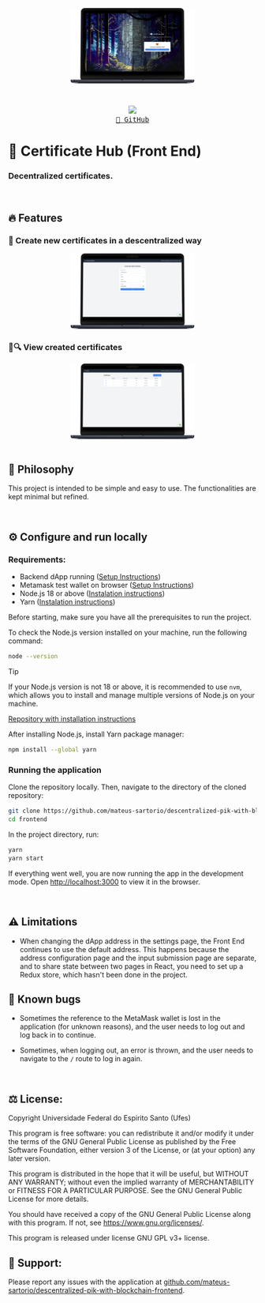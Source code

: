 <p align="center"><img align="center" width="50%" src="assets/login.png"/></p>

<br>

<p align="center">
  <img src="https://skillicons.dev/icons?i=nodejs,typescript,react,tailwind" /> <br/>
  <a href="https://github.com/mateus-sartorio/descentralized-pik-with-blockchain-frontend"><kbd>🔵 GitHub</kbd></a>
</p>

# 🪪 Certificate Hub (Front End)

### Decentralized certificates.

<br/>

## 🔥 Features

### 📜 Create new certificates in a descentralized way

<div align="center">
  <img src="assets/create.png" alt="Create new certificates in a descentralized way" width="50%"/>
</div>

### 📜🔍 View created certificates

<div align="center">
  <img src="assets/view.png" alt="View created certificates" width="50%"/>
</div>

<br>

## 🍄 Philosophy

This project is intended to be simple and easy to use. The functionalities are kept minimal but refined.

<br/>

## ⚙️ Configure and run locally

### Requirements:

- Backend dApp running ([Setup Instructions](https://github.com/mateus-sartorio/descentralized-pik-with-blockchain-backend))
- Metamask test wallet on browser ([Setup Instructions](https://github.com/mateus-sartorio/descentralized-pik-with-blockchain-backend))
- Node.js 18 or above ([Instalation instructions](https://nodejs.org))
- Yarn ([Instalation instructions](https://classic.yarnpkg.com/lang/en/docs/install/#debian-stable))

Before starting, make sure you have all the prerequisites to run the project.

To check the Node.js version installed on your machine, run the following command:

```bash
node --version
```

> [!TIP]
> If your Node.js version is not 18 or above, it is recommended to use `nvm`, which allows you to install and manage multiple versions of Node.js on your machine.
>
> [Repository with installation instructions](https://github.com/nvm-sh/nvm)


After installing Node.js, install Yarn package manager:

```bash
npm install --global yarn
```


### Running the application

Clone the repository locally. Then, navigate to the directory of the cloned repository:

```bash
git clone https://github.com/mateus-sartorio/descentralized-pik-with-blockchain-frontend frontend
cd frontend
```

In the project directory, run:

```bash
yarn
yarn start
```

If everything went well, you are now running the app in the development mode. Open [http://localhost:3000](http://localhost:3000) to view it in the browser.

<br/>


## ⚠️ Limitations

- When changing the dApp address in the settings page, the Front End continues to use the default address. This happens because the address configuration page and the input submission page are separate, and to share state between two pages in React, you need to set up a Redux store, which hasn't been done in the project.


## 🐞 Known bugs

- Sometimes the reference to the MetaMask wallet is lost in the application (for unknown reasons), and the user needs to log out and log back in to continue.

- Sometimes, when logging out, an error is thrown, and the user needs to navigate to the `/` route to log in again.

<br/>


## ⚖️ License:

Copyright Universidade Federal do Espirito Santo (Ufes)

This program is free software: you can redistribute it and/or modify it under the terms of the GNU General Public License as published by the Free Software Foundation, either version 3 of the License, or (at your option) any later version.

This program is distributed in the hope that it will be useful, but WITHOUT ANY WARRANTY; without even the implied warranty of
MERCHANTABILITY or FITNESS FOR A PARTICULAR PURPOSE.  See the GNU General Public License for more details.

You should have received a copy of the GNU General Public License along with this program.  If not, see <https://www.gnu.org/licenses/>.

This program is released under license GNU GPL v3+ license.


## 🛟 Support:

Please report any issues with the application at [github.com/mateus-sartorio/descentralized-pik-with-blockchain-frontend](https://github.com/mateus-sartorio/descentralized-pik-with-blockchain-frontend).

